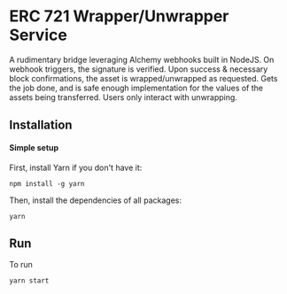 # ERC 721 Wrapper/Unwrapper Service

A rudimentary bridge leveraging Alchemy webhooks built in NodeJS. On webhook triggers, the signature is verified. Upon success & necessary block confirmations, the asset is wrapped/unwrapped as requested. Gets the job done, and is safe enough implementation for the values of the assets being transferred. Users only interact with unwrapping.

## Installation

#### Simple setup

First, install Yarn if you don't have it:

```
npm install -g yarn
```

Then, install the dependencies of all packages:

```
yarn
```

## Run

To run

```
yarn start
```
